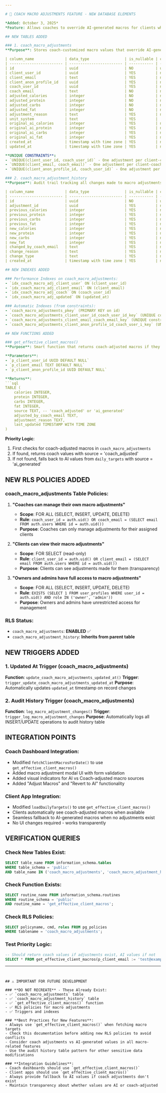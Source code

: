 ```yaml
---

# 🎯 COACH MACRO ADJUSTMENTS FEATURE - NEW DATABASE ELEMENTS

*Added: October 3, 2025*  
*Feature: Allows coaches to override AI-generated macros for clients while preserving original AI calculations*

## NEW TABLES ADDED

### 1. coach_macro_adjustments
**Purpose**: Stores coach-customized macro values that override AI-generated targets

| column_name              | data_type                | is_nullable | column_default      | constraints/notes                    |
| ------------------------ | ------------------------ | ----------- | ------------------- | ------------------------------------ |
| id                       | uuid                     | NO          | uuid_generate_v4()  | PRIMARY KEY                          |
| client_user_id           | uuid                     | YES         | null                | REFERENCES auth.users(id) CASCADE   |
| client_email             | text                     | YES         | null                |                                      |
| client_anon_profile_id   | uuid                     | YES         | null                | REFERENCES anonymous_profiles(id)    |
| coach_user_id            | uuid                     | YES         | null                | REFERENCES auth.users(id) SET NULL  |
| coach_email              | text                     | NO          | null                | NOT NULL                             |
| adjusted_calories        | integer                  | NO          | null                | CHECK (adjusted_calories > 0)       |
| adjusted_protein         | integer                  | NO          | null                | CHECK (adjusted_protein >= 0)       |
| adjusted_carbs           | integer                  | NO          | null                | CHECK (adjusted_carbs >= 0)         |
| adjusted_fat             | integer                  | NO          | null                | CHECK (adjusted_fat >= 0)           |
| adjustment_reason        | text                     | YES         | null                | Optional coach note                  |
| unit_system              | text                     | YES         | 'imperial'::text    | CHECK IN ('imperial', 'metric')     |
| original_ai_calories     | integer                  | YES         | null                | Snapshot of AI values                |
| original_ai_protein      | integer                  | YES         | null                | Snapshot of AI values                |
| original_ai_carbs        | integer                  | YES         | null                | Snapshot of AI values                |
| original_ai_fat          | integer                  | YES         | null                | Snapshot of AI values                |
| created_at               | timestamp with time zone | YES         | now()               |                                      |
| updated_at               | timestamp with time zone | YES         | now()               | Auto-updated via trigger             |

**UNIQUE CONSTRAINTS**:
- `UNIQUE(client_user_id, coach_user_id)` - One adjustment per client-coach pair
- `UNIQUE(client_email, coach_email)` - One adjustment per client-coach email pair  
- `UNIQUE(client_anon_profile_id, coach_user_id)` - One adjustment per anon client-coach pair

### 2. coach_macro_adjustment_history
**Purpose**: Audit trail tracking all changes made to macro adjustments

| column_name              | data_type                | is_nullable | column_default      | constraints/notes                    |
| ------------------------ | ------------------------ | ----------- | ------------------- | ------------------------------------ |
| id                       | uuid                     | NO          | uuid_generate_v4()  | PRIMARY KEY                          |
| adjustment_id            | uuid                     | YES         | null                | REFERENCES coach_macro_adjustments   |
| previous_calories        | integer                  | YES         | null                | Values before change                 |
| previous_protein         | integer                  | YES         | null                | Values before change                 |
| previous_carbs           | integer                  | YES         | null                | Values before change                 |
| previous_fat             | integer                  | YES         | null                | Values before change                 |
| new_calories             | integer                  | YES         | null                | Values after change                  |
| new_protein              | integer                  | YES         | null                | Values after change                  |
| new_carbs                | integer                  | YES         | null                | Values after change                  |
| new_fat                  | integer                  | YES         | null                | Values after change                  |
| changed_by_coach_email   | text                     | YES         | null                | Who made the change                  |
| change_reason            | text                     | YES         | null                | Why the change was made              |
| change_type              | text                     | YES         | null                | CHECK IN ('create', 'update', 'delete') |
| created_at               | timestamp with time zone | YES         | now()               |                                      |

## NEW INDEXES ADDED

### Performance Indexes on coach_macro_adjustments:
- `idx_coach_macro_adj_client_user` ON (client_user_id)
- `idx_coach_macro_adj_client_email` ON (client_email)  
- `idx_coach_macro_adj_coach` ON (coach_user_id)
- `idx_coach_macro_adj_updated` ON (updated_at)

### Automatic Indexes (from constraints):
- `coach_macro_adjustments_pkey` (PRIMARY KEY on id)
- `coach_macro_adjustments_client_user_id_coach_user_id_key` (UNIQUE constraint)
- `coach_macro_adjustments_client_email_coach_email_key` (UNIQUE constraint)
- `coach_macro_adjustments_client_anon_profile_id_coach_user_i_key` (UNIQUE constraint)

## NEW FUNCTIONS ADDED

### get_effective_client_macros()
**Purpose**: Smart function that returns coach-adjusted macros if they exist, otherwise AI-generated macros

**Parameters**:
- `p_client_user_id UUID DEFAULT NULL`
- `p_client_email TEXT DEFAULT NULL`  
- `p_client_anon_profile_id UUID DEFAULT NULL`

**Returns**:
```sql
TABLE (
    calories INTEGER,
    protein INTEGER,
    carbs INTEGER,
    fat INTEGER,
    source TEXT, -- 'coach_adjusted' or 'ai_generated'
    adjusted_by_coach_email TEXT,
    adjustment_reason TEXT,
    last_updated TIMESTAMP WITH TIME ZONE
)
```

**Priority Logic**:
1. First checks for coach-adjusted macros in `coach_macro_adjustments`
2. If found, returns coach values with source = 'coach_adjusted'
3. If not found, falls back to AI values from `daily_targets` with source = 'ai_generated'

## NEW RLS POLICIES ADDED

### coach_macro_adjustments Table Policies:

1. **"Coaches can manage their own macro adjustments"**
   - **Scope**: FOR ALL (SELECT, INSERT, UPDATE, DELETE)
   - **Rule**: `coach_user_id = auth.uid() OR coach_email = (SELECT email FROM auth.users WHERE id = auth.uid())`
   - **Purpose**: Coaches can only manage adjustments for their assigned clients

2. **"Clients can view their macro adjustments"** 
   - **Scope**: FOR SELECT (read-only)
   - **Rule**: `client_user_id = auth.uid() OR client_email = (SELECT email FROM auth.users WHERE id = auth.uid())`
   - **Purpose**: Clients can see adjustments made for them (transparency)

3. **"Owners and admins have full access to macro adjustments"**
   - **Scope**: FOR ALL (SELECT, INSERT, UPDATE, DELETE)  
   - **Rule**: `EXISTS (SELECT 1 FROM user_profiles WHERE user_id = auth.uid() AND role IN ('owner', 'admin'))`
   - **Purpose**: Owners and admins have unrestricted access for management

### RLS Status:
- `coach_macro_adjustments`: **ENABLED** ✅
- `coach_macro_adjustment_history`: **Inherits from parent table**

## NEW TRIGGERS ADDED

### 1. Updated At Trigger (coach_macro_adjustments)
**Function**: `update_coach_macro_adjustments_updated_at()`
**Trigger**: `trigger_update_coach_macro_adjustments_updated_at`
**Purpose**: Automatically updates `updated_at` timestamp on record changes

### 2. Audit History Trigger (coach_macro_adjustments)  
**Function**: `log_macro_adjustment_changes()`
**Trigger**: `trigger_log_macro_adjustment_changes`
**Purpose**: Automatically logs all INSERT/UPDATE operations to audit history table

## INTEGRATION POINTS

### Coach Dashboard Integration:
- Modified `fetchClientMacrosForDate()` to use `get_effective_client_macros()`
- Added macro adjustment modal UI with form validation
- Added visual indicators for AI vs Coach-adjusted macro sources
- Added "Adjust Macros" and "Revert to AI" functionality

### Client App Integration:  
- Modified `loadDailyTargets()` to use `get_effective_client_macros()`
- Clients automatically see coach-adjusted macros when available
- Seamless fallback to AI-generated macros when no adjustments exist
- No UI changes required - works transparently

## VERIFICATION QUERIES

### Check New Tables Exist:
```sql
SELECT table_name FROM information_schema.tables 
WHERE table_schema = 'public' 
AND table_name IN ('coach_macro_adjustments', 'coach_macro_adjustment_history');
```

### Check Function Exists:
```sql
SELECT routine_name FROM information_schema.routines
WHERE routine_schema = 'public'
AND routine_name = 'get_effective_client_macros';
```

### Check RLS Policies:
```sql
SELECT policyname, cmd, roles FROM pg_policies 
WHERE tablename = 'coach_macro_adjustments';
```

### Test Priority Logic:
```sql
-- Should return coach values if adjustments exist, AI values if not
SELECT * FROM get_effective_client_macros(p_client_email := 'test@example.com');
```

---
```


## ⚠️ IMPORTANT FOR FUTURE DEVELOPMENT

### **DO NOT RECREATE** - These Already Exist:
- ✅ `coach_macro_adjustments` table
- ✅ `coach_macro_adjustment_history` table  
- ✅ `get_effective_client_macros()` function
- ✅ RLS policies for macro adjustments
- ✅ Triggers and indexes

### **Best Practices for New Features**:
- Always use `get_effective_client_macros()` when fetching macro targets
- Check this documentation before adding new RLS policies to avoid conflicts
- Consider coach adjustments vs AI-generated values in all macro-related features
- Use the audit history table pattern for other sensitive data modifications

### **Integration Guidelines**:
- Coach dashboards should use `get_effective_client_macros()` 
- Client apps should use `get_effective_client_macros()`
- Always provide fallback to AI values if coach adjustments don't exist
- Maintain transparency about whether values are AI or coach-adjusted